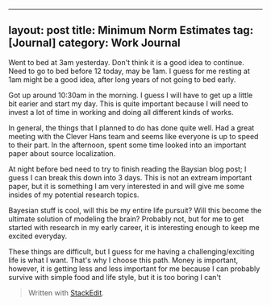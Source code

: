 
---
layout: post
title: Minimum Norm Estimates
tag: [Journal]
category: Work Journal
---
Went to bed at 3am yesterday. Don't think it is a good idea to continue. Need to go to bed before 12 today, may be 1am. I guess for me resting at 1am might be a good idea, after long years of not going to bed early.

Got up around 10:30am in the morning. I guess I will have to get up a little bit earier and start my day. This is quite important because I will need to invest a lot of time in working and doing all different kinds of works.

In general, the things that I planned to do has done quite well. Had a great meeting with the Clever Hans team and seems like everyone is up to speed to their part. In the afternoon, spent some time looked into an important paper about source localization.

At night before bed need to try to finish reading the Baysian blog post; I guess I can break this down into 3 days. This is not an extream important paper, but it is something I am very interested in and will give me some insides of my potential research topics.

Bayesian stuff is cool, will this be my entire life pursuit? Will this become the ultimate solution of modeling the brain? Probably not, but for me to get started with research in my early career, it is interesting enough to keep me excited everyday.

These things are difficult, but I guess for me having a challenging/exciting life is what I want. That's why I choose this path. Money is important, however, it is getting less and less important for me because I can probably survive with simple food and life style, but it is too boring I can't 

> Written with [StackEdit](https://stackedit.io/).
<!--stackedit_data:
eyJoaXN0b3J5IjpbMTQ0NDUwNDUyM119
-->